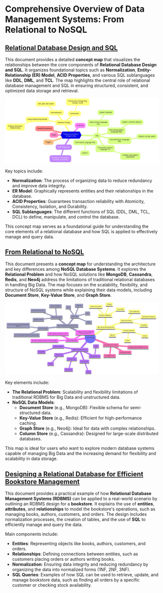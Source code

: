 # Comprehensive Overview of Data Management Systems: From Relational to NoSQL

## [Relational Database Design and SQL](concept_map_rdbms.md)

This document provides a detailed **concept map** that visualizes the relationships between the core components of **Relational Database Design and SQL**. It organizes foundational topics such as **Normalization**, **Entity-Relationship (ER) Model**, **ACID Properties**, and various SQL sublanguages like **DDL**, **DML**, and **TCL**. The map highlights the central role of relational database management and SQL in ensuring structured, consistent, and optimized data storage and retrieval.

<img src="img/rdbms_concept_map.jpg" width="1000" />

Key topics include:
- **Normalization**: The process of organizing data to reduce redundancy and improve data integrity.
- **ER Model**: Graphically represents entities and their relationships in the database.
- **ACID Properties**: Guarantees transaction reliability with Atomicity, Consistency, Isolation, and Durability.
- **SQL Sublanguages**: The different functions of SQL (DDL, DML, TCL, DCL) to define, manipulate, and control the database.

This concept map serves as a foundational guide for understanding the core elements of a relational database and how SQL is applied to effectively manage and query data.

## [From Relational to NoSQL](concept_map_nosql.md)

This document presents a **concept map** for understanding the architecture and key differences among **NoSQL Database Systems**. It explores the **Relational Problem** and how NoSQL solutions like **MongoDB**, **Cassandra**, **Redis**, and **Neo4j** address the limitations of traditional relational databases in handling Big Data. The map focuses on the scalability, flexibility, and structure of NoSQL systems while explaining their data models, including **Document Store**, **Key-Value Store**, and **Graph Store**.

<img src="img/nosql_concept_map.jpg" width="1000" />

Key elements include:
- **The Relational Problem**: Scalability and flexibility limitations of traditional RDBMS for Big Data and unstructured data.
- **NoSQL Data Models**:
  - **Document Store** (e.g., MongoDB): Flexible schema for semi-structured data.
  - **Key-Value Store** (e.g., Redis): Efficient for high-performance caching.
  - **Graph Store** (e.g., Neo4j): Ideal for data with complex relationships.
  - **Column Store** (e.g., Cassandra): Designed for large-scale distributed databases.

This map is ideal for users who want to explore modern database systems capable of managing Big Data and the increasing demand for flexibility and scalability in data storage.

## [Designing a Relational Database for Efficient Bookstore Management](rdbms_for_bookstore.md)

This document provides a practical example of how **Relational Database Management Systems (RDBMS)** can be applied to a real-world scenario by outlining an RDBMS design for a **bookstore**. It explains the use of **entities**, **attributes**, and **relationships** to model the bookstore's operations, such as managing books, authors, customers, and orders. The design includes normalization processes, the creation of tables, and the use of **SQL** to efficiently manage and query the data.

Main components include:
- **Entities**: Representing objects like books, authors, customers, and orders.
- **Relationships**: Defining connections between entities, such as customers placing orders or authors writing books.
- **Normalization**: Ensuring data integrity and reducing redundancy by organizing the data into normalized forms (1NF, 2NF, 3NF).
- **SQL Queries**: Examples of how SQL can be used to retrieve, update, and manage bookstore data, such as finding all orders by a specific customer or checking stock availability.

